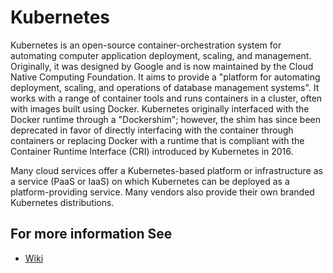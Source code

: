 # Kubernetes

Kubernetes is an open-source container-orchestration system for automating computer application deployment, scaling, and management. Originally, it was designed by Google and is now maintained by the Cloud Native Computing Foundation. It aims to provide a "platform for automating deployment, scaling, and operations of database management systems". It works with a range of container tools and runs containers in a cluster, often with images built using Docker. Kubernetes originally interfaced with the Docker runtime through a "Dockershim"; however, the shim has since been deprecated in favor of directly interfacing with the container through containers or replacing Docker with a runtime that is compliant with the Container Runtime Interface (CRI) introduced by Kubernetes in 2016.

Many cloud services offer a Kubernetes-based platform or infrastructure as a service (PaaS or IaaS) on which Kubernetes can be deployed as a platform-providing service. Many vendors also provide their own branded Kubernetes distributions.

## For more information See

* [Wiki](https://en.wikipedia.org/wiki/Kubernetes)
